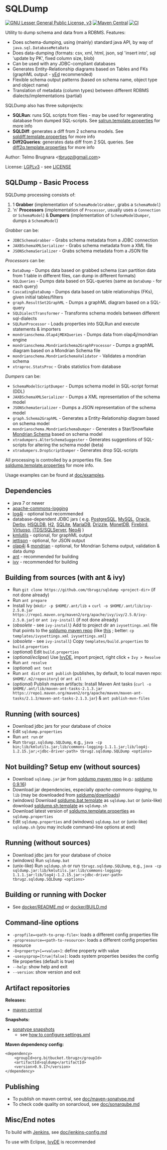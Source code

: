 
SQLDump
=======

[![GNU Lesser General Public License, v3](https://img.shields.io/github/license/tbrugz/sqldump.svg?label=License&color=blue)](LICENSE)
[![Maven Central](https://img.shields.io/maven-central/v/org.bitbucket.tbrugz/sqldump.svg?label=Maven%20Central)](https://search.maven.org/artifact/org.bitbucket.tbrugz/sqldump)
[![CI](https://github.com/tbrugz/sqldump/actions/workflows/ant.yml/badge.svg)](https://github.com/tbrugz/sqldump/actions/workflows/ant.yml)


Utility to dump schema and data from a RDBMS. Features:

- Does schema-dumping, using (mainly) standard java API, by way of `java.sql.DatabaseMetaData`
- Does data-dumping (formats: csv, xml, html, json, sql 'insert into', sql 'update by PK', fixed column size, blob)
- Can be used with any JDBC-compliant databases
- Generates Entity-Relationship diagrams based on Tables and FKs (graphML output - [yEd](http://www.yworks.com/products/yed/) recommended)
- Flexible schema output patterns (based on schema name, object type and object name)
- Translation of metadata (column types) between different RDBMS dialects/implementations (partial)

SQLDump also has three subprojects:

- **SQLRun**: runs SQL scripts from files - may be used for regenerating database from dumped SQL-scripts. 
	See [sqlrun.template.properties](sqlrun.template.properties) for more info 
- **SQLDiff**: generates a diff from 2 schema models.
	See [sqldiff.template.properties](sqldiff.template.properties) for more info 
- **Diff2Queries**: generates data diff from 2 SQL queries.
	See [diff2q.template.properties](diff2q.template.properties) for more info 

Author: Telmo Brugnara <[tbrugz@gmail.com](mailto:tbrugz@gmail.com)>

License: [LGPLv3](https://www.gnu.org/licenses/lgpl-3.0.html) - see [LICENSE](LICENSE)


SQLDump - Basic Process
-----------------------

SQLDump processing consists of:

1. 1 **Grabber** (implementation of `SchemaModelGrabber`, grabs a `SchemaModel`)
2. 'n' **Processors** (implementation of `Processor`, usually uses a `Connection` or `SchemaModel`)
  & **Dumpers** (implementation of `SchemaModelDumper`, dumps a `SchemaModel`)

*Grabber* can be:

- `JDBCSchemaGrabber` - Grabs schema metadata from a JDBC connection 
- `JAXBSchemaXMLSerializer` - Grabs schema metadata from a XML file 
- `JSONSchemaSerializer` - Grabs schema metadata from a JSON file 

*Processors* can be:

- `DataDump` - Dumps data based on grabbed schema (can partition data from 1 table in different files, can dump in different formats)
- `SQLQueries` - Dumps data based on SQL-queries (same as `DataDump` - for each query)
- `CascadingDataDump` - Dumps data based on table relationships (FKs), given initial tables/filters
- `graph.ResultSet2GraphML` - Dumps a graphML diagram based on a SQL-query
- `SQLDialectTransformer` - Transforms schema models between different sql-dialects
- `SQLRunProcessor` - Loads properties into SQLRun and execute statements & importers
- `mondrianschema.Olap4jMDXQueries` - Dumps data from olap4j/mondrian engine
- `mondrianschema.MondrianSchema2GraphProcessor` - Dumps a graphML diagram based on a Mondrian Schema file
- `mondrianschema.MondrianSchemaValidator` - Validates a mondrian schema
- `xtraproc.StatsProc` - Grabs statistics from database

*Dumpers* can be:

- `SchemaModelScriptDumper` - Dumps schema model in SQL-script format (DDL)
- `JAXBSchemaXMLSerializer` - Dumps a XML representation of the schema model
- `JSONSchemaSerializer` - Dumps a JSON representation of the schema model
- `graph.Schema2GraphML` - Generates a Entity-Relationship diagram based on schema model
- `mondrianschema.MondrianSchemaDumper` - Generates a Star/Snowflake [Mondrian Schema](http://mondrian.pentaho.com/) based on schema model
- `xtradumpers.AlterSchemaSuggester` - Generates suggestions of SQL-scripts for altering the schema model (beta)
- `xtradumpers.DropScriptDumper` - Generates drop SQL-scripts

All processing is controlled by a properties file. See [sqldump.template.properties](sqldump.template.properties)
for more info.

Usage examples can be found at [doc/examples](doc/examples).


Dependencies
------------
- java 7 or newer
- [apache-commons-logging](http://commons.apache.org/logging/)
- [log4j](http://logging.apache.org/log4j/1.2/) - optional but recommended
- database-dependent JDBC jars ( e.g.
	[PostgreSQL](http://jdbc.postgresql.org/download.html),
	[MySQL](http://dev.mysql.com/downloads/connector/j/5.0.html),
	[Oracle](http://www.oracle.com/technetwork/database/features/jdbc/index-091264.html),
	[Derby](http://db.apache.org/derby/derby_downloads.html),
	[HSQLDB](http://hsqldb.org/),
	[H2](http://www.h2database.com/),
	[SQLite](http://code.google.com/p/sqlite-jdbc/),
	[MariaDB](https://downloads.mariadb.org/client-java/),
	[Drizzle](http://www.drizzle.org/content/download), 
	[MonetDB](http://dev.monetdb.org/downloads/Java/Latest/),
	[Firebird](http://jaybirdwiki.firebirdsql.org/),
	[Virtuoso](http://docs.openlinksw.com/virtuoso/VirtuosoDriverJDBC.html),
	[jTDS/SQLServer](http://jtds.sourceforge.net/),
	[Neo4j](https://github.com/neo4j-contrib/neo4j-jdbc)
	)
- [kmlutils](https://github.com/tbrugz/kmlutils) - optional, for graphML output
- [jettison](http://jettison.codehaus.org/) - optional, for JSON output
- [olap4j](http://www.olap4j.org/) & [mondrian](http://mondrian.pentaho.com/) - optional, for Mondrian Schema output, validation & data dump
- [ant](http://ant.apache.org/) - recommended for building
- [ivy](http://ant.apache.org/ivy/) - recommended for building


Building from sources (with ant & ivy)
--------------------------------------
- Run `git clone https://github.com/tbrugz/sqldump <project-dir>` (if not done already)
- Run `ant prepare`
- Install Ivy (`mkdir -p $HOME/.ant/lib` + `curl -o $HOME/.ant/lib/ivy-2.5.0.jar https://repo1.maven.org/maven2/org/apache/ivy/ivy/2.5.0/ivy-2.5.0.jar`)
  or `ant ivy-install` (if not done already)
- (*obsolete* - see `ivy-install`) Add to project dir an `ivysettings.xml` file that points to the [sqldump maven repo](https://bitbucket.org/tbrugz/mvn-repo)
  (like [this](https://bitbucket.org/tbrugz/mvn-repo/raw/master/ivysettings.xml) ; better: `cp templates/ivysettings.xml ivysettings.xml`)
- (*obsolete* - see `ivy-install`) Copy `templates/build.properties` to `build.properties`
- (*optional*) Edit `build.properties`
- (*optional/eclipse*) Use [IvyDE](https://ant.apache.org/ivy/ivyde/), import project, right click + `Ivy > Resolve`
- Run `ant resolve`
- (*optional*) `ant test`
- Run `ant dist` or `ant publish` (publishes, by default, to local maven repo: `$HOME/.m2/repository`) or `ant all`
- (*optional*) Publish maven artifacts: Install Maven Ant tasks
  (`curl -o $HOME/.ant/lib/maven-ant-tasks-2.1.3.jar https://repo1.maven.org/maven2/org/apache/maven/maven-ant-tasks/2.1.3/maven-ant-tasks-2.1.3.jar`)
  & `ant publish-mvn-files`


Running (with sources)
----------------------
- Download jdbc jars for your database of choice
- Edit `sqldump.properties`
- Run `ant run` *or*
- Run `tbrugz.sqldump.SQLDump`, e.g., `java -cp bin;lib/kmlutils.jar;lib/commons-logging-1.1.1.jar;lib/log4j-1.2.15.jar;<jdbc-driver-path> tbrugz.sqldump.SQLDump <options>`


Not building? Setup env (without sources)
-----------------------------------------
- Download `sqldump.jar` jar from [sqldump maven repo](https://bitbucket.org/tbrugz/mvn-repo/src/tip/org/bitbucket/tbrugz/sqldump)
  (e.g.: [sqldump 0.9.16](https://bitbucket.org/tbrugz/mvn-repo/src/tip/org/bitbucket/tbrugz/sqldump/0.9.16/sqldump-0.9.16.jar))
- Download jar dependencies, especially *apache-commons-logging*, to `lib` (may be downloaded from [sqldump/downloads](https://bitbucket.org/tbrugz/sqldump/downloads))
- (windows) Download [sqldump.bat.template](sqldump.bat.template) as `sqldump.bat`
  or (unix-like) download [sqldump.sh.template](sqldump.sh.template) as `sqldump.sh`
- Download latest version of [sqldump.template.properties](sqldump.template.properties) as `sqldump.properties`
- Edit `sqldump.properties` and (windows) `sqldump.bat` or (unix-like) `sqldump.sh` (you may include command-line options at end)


Running (without sources)
-------------------------
- Download jdbc jars for your database of choice
- (windows) Run `sqldump.bat`
- (unix-like) Run `sqldump.sh` or run `tbrugz.sqldump.SQLDump`, e.g., `java -cp sqldump.jar:lib/kmlutils.jar:lib/commons-logging-1.1.1.jar:lib/log4j-1.2.15.jar:<jdbc-driver-path> tbrugz.sqldump.SQLDump <options>`


Building or running with Docker
------------------------------
- See [docker/README.md](docker/README.md) or [docker/BUILD.md](docker/BUILD.md)


Command-line options
--------------------
- `-propfile=<path-to-prop-file>`: loads a different config properties file
- `-propresource=<path-to-resource>`: loads a different config properties resource
- `-D<property>[=<value>]`: define property with value
- `-usesysprop=[true|false]`: loads system properties besides the config file properties (default is true)
- `--help`: show help and exit
- `--version`: show version and exit


Artifact repositories
---------------------

**Releases:**  
- [maven central](https://search.maven.org/#search%7Cgav%7C1%7Cg%3A%22org.bitbucket.tbrugz%22%20AND%20a%3A%22sqldump%22)

**Snapshots:**  
- [sonatype snapshots](https://oss.sonatype.org/content/repositories/snapshots/org/bitbucket/tbrugz/sqldump/)
  - see [how to configure settings.xml](https://stackoverflow.com/a/7717234/616413)

**Maven dependency config:**

	<dependency>
		<groupId>org.bitbucket.tbrugz</groupId>
		<artifactId>sqldump</artifactId>
		<version>0.9.17</version>
	</dependency>


Publishing
----------
- To publish on maven central, see [doc/maven-sonatype.md](doc/maven-sonatype.md)
- To check code quality on sonarcloud, see [doc/sonarqube.md](doc/sonarqube.md)


Misc/End notes
--------------
To build with [Jenkins](http://jenkins-ci.org/), see [doc/jenkins-config.md](doc/jenkins-config.md)

To use with Eclipse, [IvyDE](https://ant.apache.org/ivy/ivyde/download.html) is recommended
